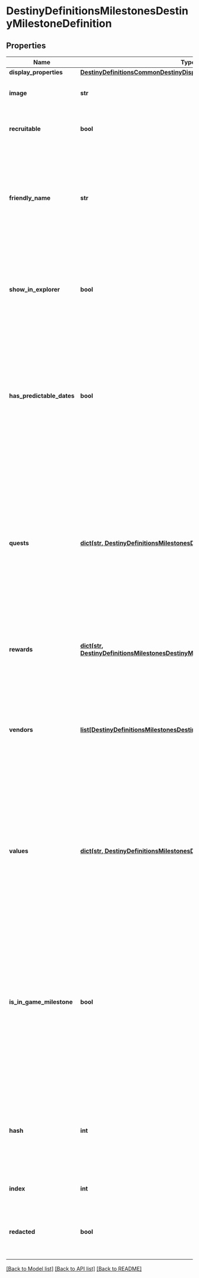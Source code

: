 # DestinyDefinitionsMilestonesDestinyMilestoneDefinition

## Properties
Name | Type | Description | Notes
------------ | ------------- | ------------- | -------------
**display_properties** | [**DestinyDefinitionsCommonDestinyDisplayPropertiesDefinition**](DestinyDefinitionsCommonDestinyDisplayPropertiesDefinition.md) |  | [optional] 
**image** | **str** | A custom image someone made just for the milestone.  Isn&#39;t that special? | [optional] 
**recruitable** | **bool** | If True, then the Milestone has been integrated with BNet&#39;s recruiting feature. | [optional] 
**friendly_name** | **str** | If the milestone has a friendly identifier for association with other features - such as Recruiting - that  identifier can be found here.  This is \&quot;friendly\&quot; in that it looks better in a URL than whatever  the identifier for the Milestone actually is. | [optional] 
**show_in_explorer** | **bool** | If TRUE, this entry should be returned in the list of milestones for the \&quot;Explore Destiny\&quot;  (i.e. new BNet homepage) features of Bungie.net (as long as the underlying event is active) | [optional] 
**has_predictable_dates** | **bool** | A shortcut for clients - and the server - to understand whether we can predict the start and end dates  for this event.  In practice, there are multiple ways that an event could have predictable date ranges, but not all  events will be able to be predicted via any mechanism (for instance, events that are manually triggered on and off) | [optional] 
**quests** | [**dict(str, DestinyDefinitionsMilestonesDestinyMilestoneQuestDefinition)**](DestinyDefinitionsMilestonesDestinyMilestoneQuestDefinition.md) | The full set of possible Quests that give the overview of the Milestone event/activity in question.  Only one of these can be active at a time for a given Conceptual Milestone, but many of them may be  \&quot;available\&quot; for the user to choose from. (for instance, with Milestones you can choose from the three  available Quests, but only one can be active at a time)  Keyed by the quest item. | [optional] 
**rewards** | [**dict(str, DestinyDefinitionsMilestonesDestinyMilestoneRewardCategoryDefinition)**](DestinyDefinitionsMilestonesDestinyMilestoneRewardCategoryDefinition.md) | If this milestone can provide rewards, this will define the categories  into which the individual reward entries are placed. | [optional] 
**vendors** | [**list[DestinyDefinitionsMilestonesDestinyMilestoneVendorDefinition]**](DestinyDefinitionsMilestonesDestinyMilestoneVendorDefinition.md) | Sometimes, milestones will have rewards provided by Vendors.  This definition gives the information needed  to understand which vendors are relevant, the order in which they should be returned if order matters,  and the conditions under which the Vendor is relevant to the user. | [optional] 
**values** | [**dict(str, DestinyDefinitionsMilestonesDestinyMilestoneValueDefinition)**](DestinyDefinitionsMilestonesDestinyMilestoneValueDefinition.md) | Sometimes, milestones will have arbitrary values associated with them that are of interest to us  or to third party developers.  This is the collection of those values&#39; definitions, keyed by the identifier  of the value and providing useful definition information such as localizable names and descriptions for the value. | [optional] 
**is_in_game_milestone** | **bool** | Some milestones are explicit objectives that you can see and interact with in the game.  Some milestones are more conceptual, built by BNet to help advise you on activities and events  that happen in-game but that aren&#39;t explicitly shown in game as Milestones.  If this is TRUE, you can see this as a milestone in the game.  If this is FALSE, it&#39;s an event or activity you can participate in, but you won&#39;t see it as  a Milestone in the game&#39;s UI. | [optional] 
**hash** | **int** | The unique identifier for this entity.  Guaranteed to be unique for the type of entity, but not globally.    When entities refer to each other in Destiny content, it is this hash that they are referring to. | [optional] 
**index** | **int** | The index of the entity as it was found in the investment tables. | [optional] 
**redacted** | **bool** | If this is true, then there is an entity with this identifier/type combination, but BNet is  not yet allowed to show it.  Sorry! | [optional] 

[[Back to Model list]](../README.md#documentation-for-models) [[Back to API list]](../README.md#documentation-for-api-endpoints) [[Back to README]](../README.md)


